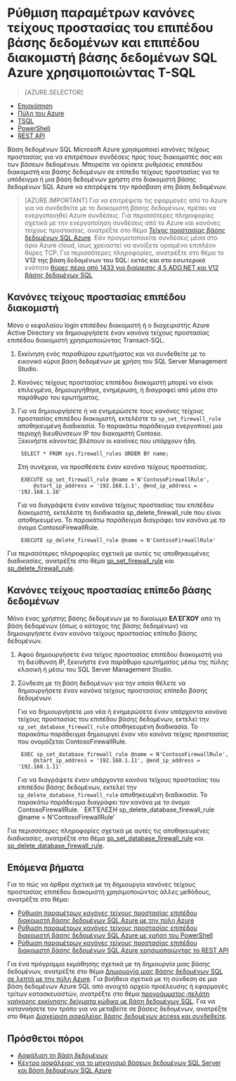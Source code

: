 <properties
    pageTitle="Azure κανόνες τείχους προστασίας του επιπέδου βάσης δεδομένων και επιπέδου διακομιστή βάσης δεδομένων SQL χρησιμοποιώντας T-SQL | Microsoft Azure"
    description="Μάθετε πώς μπορείτε να ρυθμίσετε τις παραμέτρους του τείχους προστασίας για διευθύνσεις IP που πρόσβαση σε βάσεις δεδομένων Azure SQL."
    services="sql-database"
    documentationCenter=""
    authors="BYHAM"
    manager="jhubbard"
    editor=""/>


<tags
    ms.service="sql-database"
    ms.workload="data-management"
    ms.tgt_pltfrm="na"
    ms.devlang="dotnet"
    ms.topic="article" 
    ms.date="08/30/2016"
    ms.author="rickbyh"/>


# <a name="configure-azure-sql-database-server-level-and-database-level-firewall-rules-using-t-sql"></a>Ρύθμιση παραμέτρων κανόνες τείχους προστασίας του επιπέδου βάσης δεδομένων και επιπέδου διακομιστή βάσης δεδομένων SQL Azure χρησιμοποιώντας T-SQL


> [AZURE.SELECTOR]
- [Επισκόπηση](sql-database-firewall-configure.md)
- [Πύλη του Azure](sql-database-configure-firewall-settings.md)
- [TSQL](sql-database-configure-firewall-settings-tsql.md)
- [PowerShell](sql-database-configure-firewall-settings-powershell.md)
- [REST API](sql-database-configure-firewall-settings-rest.md)


Βάση δεδομένων SQL Microsoft Azure χρησιμοποιεί κανόνες τείχους προστασίας για να επιτρέπουν συνδέσεις προς τους διακομιστές σας και των βάσεων δεδομένων. Μπορείτε να ορίσετε ρυθμίσεις επιπέδου διακομιστή και βάσης δεδομένων σε επίπεδο τείχους προστασίας για το υπόδειγμα ή μια βάση δεδομένων χρήστη στο διακομιστή βάσης δεδομένων SQL Azure να επιτρέψετε την πρόσβαση στη βάση δεδομένων.

> [AZURE.IMPORTANT] Για να επιτρέψετε τις εφαρμογές από το Azure για να συνδεθείτε με το διακομιστή βάσης δεδομένων, πρέπει να ενεργοποιηθεί Azure συνδέσεις. Για περισσότερες πληροφορίες σχετικά με την ενεργοποίηση συνδέσεις από το Azure και κανόνες τείχους προστασίας, ανατρέξτε στο θέμα [Τείχος προστασίας βάσης δεδομένων SQL Azure](sql-database-firewall-configure.md). Εάν πραγματοποιείτε συνδέσεις μέσα στο όριο Azure cloud, ίσως χρειαστεί να ανοίξετε ορισμένα επιπλέον θύρες TCP. Για περισσότερες πληροφορίες, ανατρέξτε στο θέμα το **V12 της βάση δεδομένων του SQL: εκτός και στο εσωτερικό** ενότητα [θύρες πέρα από 1433 για διαίρεσης 4,5 ADO.NET και V12 βάσης δεδομένων SQL](sql-database-develop-direct-route-ports-adonet-v12.md)


## <a name="server-level-firewall-rules"></a>Κανόνες τείχους προστασίας επιπέδου διακομιστή

Μόνο ο κεφαλαίου login επιπέδου διακομιστή ή ο διαχειριστής Azure Active Directory να δημιουργήσετε έναν κανόνα τείχους προστασίας επιπέδου διακομιστή χρησιμοποιώντας Transact-SQL.

1. Εκκίνηση ενός παραθύρου ερωτήματος και να συνδεθείτε με το εικονικό κύρια βάση δεδομένων με χρήση του SQL Server Management Studio.
2. Κανόνες τείχους προστασίας επιπέδου διακομιστή μπορεί να είναι επιλεγμένο, δημιουργήθηκε, ενημέρωση, ή διαγραφεί από μέσα στο παράθυρο του ερωτήματος.
3. Για να δημιουργήσετε ή να ενημερώσετε τους κανόνες τείχους προστασίας επιπέδου διακομιστή, εκτελέστε το `sp_set_firewall_rule` αποθηκευμένη διαδικασία. Το παρακάτω παράδειγμα ενεργοποιεί μια περιοχή διευθύνσεων IP του διακομιστή Contoso.<br/>Ξεκινήστε κάνοντας βλέπουν οι κανόνες που υπάρχουν ήδη.

        SELECT * FROM sys.firewall_rules ORDER BY name;

    Στη συνέχεια, να προσθέσετε έναν κανόνα τείχους προστασίας.

        EXECUTE sp_set_firewall_rule @name = N'ContosoFirewallRule',
            @start_ip_address = '192.168.1.1', @end_ip_address = '192.168.1.10'

    Για να διαγράψετε έναν κανόνα τείχους προστασίας του επιπέδου διακομιστή, εκτελέστε τη διαδικασία sp_delete_firewall_rule που είναι αποθηκευμένα. Το παρακάτω παράδειγμα διαγράφει τον κανόνα με το όνομα ContosoFirewallRule.
 
        EXECUTE sp_delete_firewall_rule @name = N'ContosoFirewallRule'
 
 Για περισσότερες πληροφορίες σχετικά με αυτές τις αποθηκευμένες διαδικασίες, ανατρέξτε στο θέμα [sp_set_firewall_rule](https://msdn.microsoft.com/library/dn270017.aspx) και [sp_delete_firewall_rule](https://msdn.microsoft.com/library/dn270024.aspx).

## <a name="database-level-firewall-rules"></a>Κανόνες τείχους προστασίας επίπεδο βάσης δεδομένων

Μόνο ένας χρήστης βάσης δεδομένων με το δικαίωμα **ΕΛΈΓΧΟΥ** από τη βάση δεδομένων (όπως ο κάτοχος της βάσης δεδομένων) να δημιουργήσετε έναν κανόνα τείχους προστασίας επίπεδο βάσης δεδομένων.

1. Αφού δημιουργήσετε ένα τείχος προστασίας επιπέδου διακομιστή για τη διεύθυνση IP, ξεκινήστε ένα παράθυρο ερωτήματος μέσω της πύλης κλασική ή μέσω του SQL Server Management Studio.
2. Σύνδεση με τη βάση δεδομένων για την οποία θέλετε να δημιουργήσετε έναν κανόνα τείχους προστασίας επίπεδο βάσης δεδομένων.

    Για να δημιουργήσετε μια νέα ή ενημερώσετε έναν υπάρχοντα κανόνα τείχους προστασίας του επιπέδου βάσης δεδομένων, εκτελεί την `sp_set_database_firewall_rule` αποθηκευμένη διαδικασία. Το παρακάτω παράδειγμα δημιουργεί έναν νέο κανόνα τείχος προστασίας που ονομάζεται ContosoFirewallRule.
 
        EXEC sp_set_database_firewall_rule @name = N'ContosoFirewallRule', 
            @start_ip_address = '192.168.1.11', @end_ip_address = '192.168.1.11'
 
    Για να διαγράψετε έναν υπάρχοντα κανόνα τείχους προστασίας του επιπέδου βάσης δεδομένων, εκτελεί την `sp_delete_database_firewall_rule` αποθηκευμένη διαδικασία. Το παρακάτω παράδειγμα διαγράφει τον κανόνα με το όνομα ContosoFirewallRule.
`
   ΕΚΤΈΛΕΣΗ sp_delete_database_firewall_rule @name = N'ContosoFirewallRule'

Για περισσότερες πληροφορίες σχετικά με αυτές τις αποθηκευμένες διαδικασίες, ανατρέξτε στο θέμα [sp_set_database_firewall_rule](https://msdn.microsoft.com/library/dn270010.aspx) και [sp_delete_database_firewall_rule](https://msdn.microsoft.com/library/dn270030.aspx).

## <a name="next-steps"></a>Επόμενα βήματα

Για το πώς να άρθρα σχετικά με τη δημιουργία κανόνες τείχους προστασίας επιπέδου διακομιστή χρησιμοποιώντας άλλες μεθόδους, ανατρέξτε στο θέμα: 

- [Ρύθμιση παραμέτρων κανόνες τείχους προστασίας επιπέδου διακομιστή βάσης δεδομένων SQL Azure με την πύλη Azure](sql-database-configure-firewall-settings.md)
- [Ρύθμιση παραμέτρων κανόνες τείχους προστασίας επιπέδου διακομιστή βάσης δεδομένων SQL Azure με χρήση του PowerShell](sql-database-configure-firewall-settings-powershell.md)
- [Ρύθμιση παραμέτρων κανόνες τείχους προστασίας επιπέδου διακομιστή βάσης δεδομένων SQL Azure χρησιμοποιώντας το REST API](sql-database-configure-firewall-settings-rest.md)

Για ένα πρόγραμμα εκμάθησης σχετικά με τη δημιουργία μιας βάσης δεδομένων, ανατρέξτε στο θέμα [Δημιουργία μιας βάσης δεδομένων SQL σε λεπτά με την πύλη Azure](sql-database-get-started.md).
Για βοήθεια σχετικά με τη σύνδεση σε μια βάση δεδομένων Azure SQL από ανοιχτό αρχείο προέλευσης ή εφαρμογές τρίτων κατασκευαστών, ανατρέξτε στο θέμα [προγράμματος-πελάτη γρήγορης εκκίνησης δείγματα κώδικα με βάση δεδομένων SQL](https://msdn.microsoft.com/library/azure/ee336282.aspx).
Για να κατανοήσετε τον τρόπο για να μεταβείτε σε βάσεις δεδομένων, ανατρέξτε στο θέμα [Διαχείριση ασφαλείας βάσης δεδομένων access και συνδεθείτε](https://msdn.microsoft.com/library/azure/ee336235.aspx).


## <a name="additional-resources"></a>Πρόσθετοι πόροι

- [Ασφάλιση τη βάση δεδομένων](sql-database-security.md)
- [Κέντρο ασφάλειας για το μηχανισμό βάσεων δεδομένων SQL Server και βάση δεδομένων SQL Azure](https://msdn.microsoft.com/library/bb510589)
